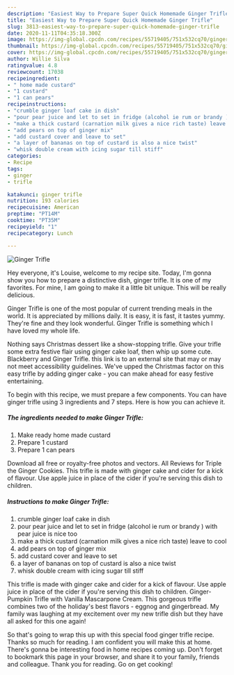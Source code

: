 ```yaml
---
description: "Easiest Way to Prepare Super Quick Homemade Ginger Trifle"
title: "Easiest Way to Prepare Super Quick Homemade Ginger Trifle"
slug: 3813-easiest-way-to-prepare-super-quick-homemade-ginger-trifle
date: 2020-11-11T04:35:18.300Z
image: https://img-global.cpcdn.com/recipes/55719405/751x532cq70/ginger-trifle-recipe-main-photo.jpg
thumbnail: https://img-global.cpcdn.com/recipes/55719405/751x532cq70/ginger-trifle-recipe-main-photo.jpg
cover: https://img-global.cpcdn.com/recipes/55719405/751x532cq70/ginger-trifle-recipe-main-photo.jpg
author: Willie Silva
ratingvalue: 4.8
reviewcount: 17038
recipeingredient:
- " home made custard"
- "1 custard"
- "1 can pears"
recipeinstructions:
- "crumble ginger loaf cake in dish"
- "pour pear juice and let to set in fridge (alcohol ie rum or brandy ) with pear juice is nice too"
- "make a thick custard (carnation milk gives a nice rich taste) leave to cool"
- "add pears on top of ginger mix"
- "add custard cover and leave to set"
- "a layer of bananas on top of custard is also a nice twist"
- "whisk double cream with icing sugar till stiff"
categories:
- Recipe
tags:
- ginger
- trifle

katakunci: ginger trifle 
nutrition: 193 calories
recipecuisine: American
preptime: "PT14M"
cooktime: "PT35M"
recipeyield: "1"
recipecategory: Lunch

---
```



![Ginger Trifle](https://img-global.cpcdn.com/recipes/55719405/751x532cq70/ginger-trifle-recipe-main-photo.jpg)

Hey everyone, it's Louise, welcome to my recipe site. Today, I'm gonna show you how to prepare a distinctive dish, ginger trifle. It is one of my favorites. For mine, I am going to make it a little bit unique. This will be really delicious.

Ginger Trifle is one of the most popular of current trending meals in the world. It is appreciated by millions daily. It is easy, it is fast, it tastes yummy. They're fine and they look wonderful. Ginger Trifle is something which I have loved my whole life.

Nothing says Christmas dessert like a show-stopping trifle. Give your trifle some extra festive flair using ginger cake loaf, then whip up some cute. Blackberry and Ginger Trifle. this link is to an external site that may or may not meet accessibility guidelines. We&#39;ve upped the Christmas factor on this easy trifle by adding ginger cake - you can make ahead for easy festive entertaining.


To begin with this recipe, we must prepare a few components. You can have ginger trifle using 3 ingredients and 7 steps. Here is how you can achieve it.

<!--inarticleads1-->

##### The ingredients needed to make Ginger Trifle:

1. Make ready  home made custard
1. Prepare 1 custard
1. Prepare 1 can pears


Download all free or royalty-free photos and vectors. All Reviews for Triple the Ginger Cookies. This trifle is made with ginger cake and cider for a kick of flavour. Use apple juice in place of the cider if you&#39;re serving this dish to children. 

<!--inarticleads2-->

##### Instructions to make Ginger Trifle:

1. crumble ginger loaf cake in dish
1. pour pear juice and let to set in fridge (alcohol ie rum or brandy ) with pear juice is nice too
1. make a thick custard (carnation milk gives a nice rich taste) leave to cool
1. add pears on top of ginger mix
1. add custard cover and leave to set
1. a layer of bananas on top of custard is also a nice twist
1. whisk double cream with icing sugar till stiff


This trifle is made with ginger cake and cider for a kick of flavour. Use apple juice in place of the cider if you&#39;re serving this dish to children. Ginger-Pumpkin Trifle with Vanilla Mascarpone Cream. This gorgeous trifle combines two of the holiday&#39;s best flavors - eggnog and gingerbread. My family was laughing at my excitement over my new trifle dish but they have all asked for this one again! 

So that's going to wrap this up with this special food ginger trifle recipe. Thanks so much for reading. I am confident you will make this at home. There's gonna be interesting food in home recipes coming up. Don't forget to bookmark this page in your browser, and share it to your family, friends and colleague. Thank you for reading. Go on get cooking!

